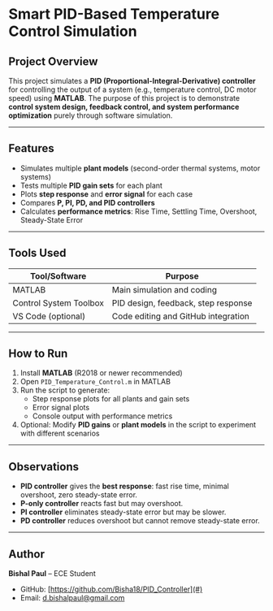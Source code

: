 # Smart PID-Based Temperature Control Simulation

## Project Overview
This project simulates a **PID (Proportional-Integral-Derivative) controller** for controlling the output of a system (e.g., temperature control, DC motor speed) using **MATLAB**. The purpose of this project is to demonstrate **control system design, feedback control, and system performance optimization** purely through software simulation.

---

## Features
- Simulates multiple **plant models** (second-order thermal systems, motor systems)
- Tests multiple **PID gain sets** for each plant
- Plots **step response** and **error signal** for each case
- Compares **P, PI, PD, and PID controllers**
- Calculates **performance metrics**: Rise Time, Settling Time, Overshoot, Steady-State Error

---

## Tools Used
| Tool/Software          | Purpose                                 |
|------------------------|-----------------------------------------|
| MATLAB                 | Main simulation and coding              |
| Control System Toolbox | PID design, feedback, step response     |
| VS Code (optional)     | Code editing and GitHub integration     |

---

## How to Run
1. Install **MATLAB** (R2018 or newer recommended)  
2. Open `PID_Temperature_Control.m` in MATLAB  
3. Run the script to generate:
   - Step response plots for all plants and gain sets
   - Error signal plots
   - Console output with performance metrics
4. Optional: Modify **PID gains** or **plant models** in the script to experiment with different scenarios


---

## Observations
- **PID controller** gives the **best response**: fast rise time, minimal overshoot, zero steady-state error.  
- **P-only controller** reacts fast but may overshoot.  
- **PI controller** eliminates steady-state error but may be slower.  
- **PD controller** reduces overshoot but cannot remove steady-state error.  

---

## Author
**Bishal Paul** – ECE Student

- GitHub: [https://github.com/Bisha18/PID_Controller](#)
- Email: d.bishalpaul@gmail.com


